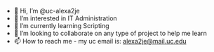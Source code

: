- 👋 Hi, I’m @uc-alexa2je
- 👀 I’m interested in IT Administration
- 🌱 I’m currently learning Scripting
- 💞️ I’m looking to collaborate on any type of project to help me learn
- 📫 How to reach me - my uc email is: alexa2je@mail.uc.edu

<!---
uc-alexa2je/uc-alexa2je is a ✨ special ✨ repository because its `README.md` (this file) appears on your GitHub profile.
You can click the Preview link to take a look at your changes.
--->
